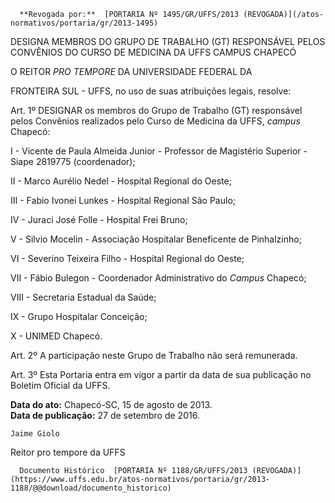       **Revogada por:**  [PORTARIA Nº 1495/GR/UFFS/2013 (REVOGADA)](/atos-normativos/portaria/gr/2013-1495) 

   DESIGNA MEMBROS DO GRUPO DE TRABALHO (GT) RESPONSÁVEL PELOS CONVÊNIOS DO CURSO DE MEDICINA DA UFFS CAMPUS CHAPECÓ  

O REITOR *PRO TEMPORE* DA UNIVERSIDADE FEDERAL DA

 FRONTEIRA SUL - UFFS, no uso de suas atribuições legais, resolve:

 Art. 1º DESIGNAR os membros do Grupo de Trabalho (GT) responsável pelos Convênios realizados pelo Curso de Medicina da UFFS, *campus* Chapecó:

 I - Vicente de Paula Almeida Junior - Professor de Magistério Superior - Siape 2819775 (coordenador);

 II - Marco Aurélio Nedel - Hospital Regional do Oeste;

 III - Fabio Ivonei Lunkes - Hospital Regional São Paulo;

 IV - Juraci José Folle - Hospital Frei Bruno;

 V - Silvio Mocelin - Associação Hospitalar Beneficente de Pinhalzinho;

 VI - Severino Teixeira Filho - Hospital Regional do Oeste;

 VII - Fábio Bulegon - Coordenador Administrativo do *Campus* Chapecó;

 VIII - Secretaria Estadual da Saúde;

 IX - Grupo Hospitalar Conceição;

 X - UNIMED Chapecó.

 Art. 2º A participação neste Grupo de Trabalho não será remunerada.

 Art. 3º Esta Portaria entra em vigor a partir da data de sua publicação no Boletim Oficial da UFFS.

   **Data do ato:** Chapecó-SC, 15 de agosto de 2013.   
 **Data de publicação:**  27 de setembro de 2016. 

    Jaime Giolo   
 Reitor pro tempore da UFFS 

      Documento Histórico  [PORTARIA Nº 1188/GR/UFFS/2013 (REVOGADA)](https://www.uffs.edu.br/atos-normativos/portaria/gr/2013-1188/@@download/documento_historico)     
      